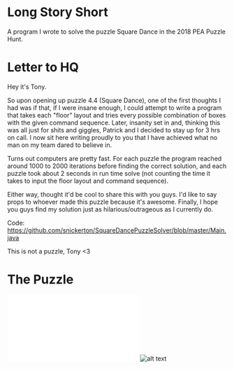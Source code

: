 # Long Story Short
A program I wrote to solve the puzzle Square Dance in the 2018 PEA Puzzle Hunt.

# Letter to HQ

Hey it's Tony.

So upon opening up puzzle 4.4 (Square Dance), one of the first thoughts I had was if that, if I were insane enough, I could attempt to write a program that takes each "floor" layout and tries every possible combination of boxes with the given command sequence. Later, insanity set in and, thinking this was all just for shits and giggles, Patrick and I decided to stay up for 3 hrs on call. I now sit here writing proudly to you that I have achieved what no man on my team dared to believe in.

Turns out computers are pretty fast. For each puzzle the program reached around 1000 to 2000 iterations before finding the correct solution, and each puzzle took about 2 seconds in run time solve (not counting the time it takes to input the floor layout and command sequence).

Either way, thought it'd be cool to share this with you guys. I'd like to say props to whoever made this puzzle because it's awesome. Finally, I hope you guys find my solution just as hilarious/outrageous as I currently do.

Code: https://github.com/snickerton/SquareDancePuzzleSolver/blob/master/Main.java

This is not a puzzle,
Tony <3

# The Puzzle
![test](/Square%20Dance%20Puzzle.pdf)
![alt text](https://drive.google.com/file/d/13FoTSlbF8IlR0t_rF9LHPo7q7NTPUn90/view)
